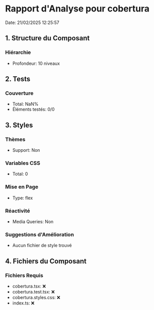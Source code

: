 # Rapport d'Analyse pour cobertura

Date: 21/02/2025 12:25:57

## 1. Structure du Composant

### Hiérarchie

- Profondeur: 10 niveaux

## 2. Tests

### Couverture

- Total: NaN%
- Éléments testés: 0/0

## 3. Styles

### Thèmes

- Support: Non

### Variables CSS

- Total: 0

### Mise en Page

- Type: flex

### Réactivité

- Media Queries: Non

### Suggestions d'Amélioration

- Aucun fichier de style trouvé

## 4. Fichiers du Composant

### Fichiers Requis

- cobertura.tsx: ❌
- cobertura.test.tsx: ❌
- cobertura.styles.css: ❌
- index.ts: ❌
